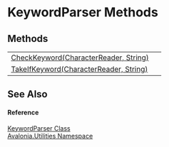 # KeywordParser Methods




## Methods
<table>
<tr>
<td><a href="M_Avalonia_Utilities_KeywordParser_CheckKeyword">CheckKeyword(CharacterReader, String)</a></td>
<td> </td>
</tr>
<tr>
<td><a href="M_Avalonia_Utilities_KeywordParser_TakeIfKeyword">TakeIfKeyword(CharacterReader, String)</a></td>
<td> </td>
</tr>
</table>

## See Also


#### Reference
<a href="T_Avalonia_Utilities_KeywordParser">KeywordParser Class</a>  
<a href="N_Avalonia_Utilities">Avalonia.Utilities Namespace</a>  
